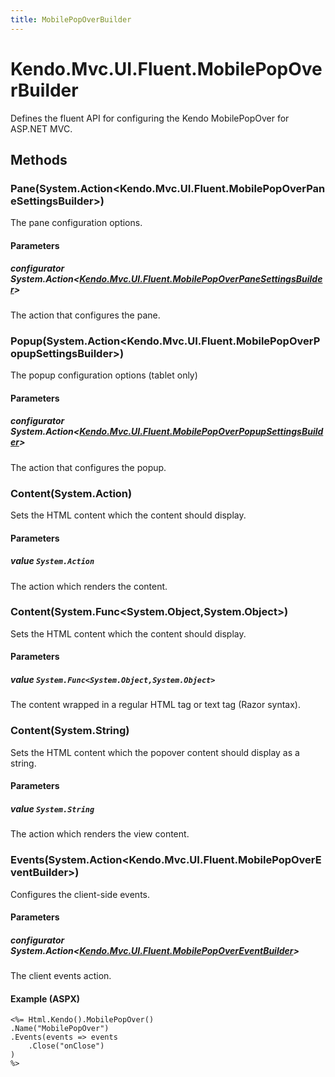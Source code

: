 ```yaml
---
title: MobilePopOverBuilder
---
```


# Kendo.Mvc.UI.Fluent.MobilePopOverBuilder
Defines the fluent API for configuring the Kendo MobilePopOver for ASP.NET MVC.




## Methods


### Pane(System.Action\<Kendo.Mvc.UI.Fluent.MobilePopOverPaneSettingsBuilder\>)
The pane configuration options.


#### Parameters

##### configurator System.Action<[Kendo.Mvc.UI.Fluent.MobilePopOverPaneSettingsBuilder](/api/wrappers/aspnet-mvc/Kendo.Mvc.UI.Fluent/MobilePopOverPaneSettingsBuilder)>
The action that configures the pane.





### Popup(System.Action\<Kendo.Mvc.UI.Fluent.MobilePopOverPopupSettingsBuilder\>)
The popup configuration options (tablet only)


#### Parameters

##### configurator System.Action<[Kendo.Mvc.UI.Fluent.MobilePopOverPopupSettingsBuilder](/api/wrappers/aspnet-mvc/Kendo.Mvc.UI.Fluent/MobilePopOverPopupSettingsBuilder)>
The action that configures the popup.





### Content(System.Action)
Sets the HTML content which the content should display.


#### Parameters

##### value `System.Action`
The action which renders the content.





### Content(System.Func\<System.Object,System.Object\>)
Sets the HTML content which the content should display.


#### Parameters

##### value `System.Func<System.Object,System.Object>`
The content wrapped in a regular HTML tag or text tag (Razor syntax).





### Content(System.String)
Sets the HTML content which the popover content should display as a string.


#### Parameters

##### value `System.String`
The action which renders the view content.





### Events(System.Action\<Kendo.Mvc.UI.Fluent.MobilePopOverEventBuilder\>)
Configures the client-side events.


#### Parameters

##### configurator System.Action<[Kendo.Mvc.UI.Fluent.MobilePopOverEventBuilder](/api/wrappers/aspnet-mvc/Kendo.Mvc.UI.Fluent/MobilePopOverEventBuilder)>
The client events action.




#### Example (ASPX)
    <%= Html.Kendo().MobilePopOver()
    .Name("MobilePopOver")
    .Events(events => events
        .Close("onClose")
    )
    %>



